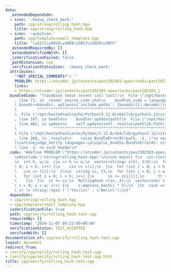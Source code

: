 ```yaml
---
data:
  _extendedDependsOn:
  - icon: ':heavy_check_mark:'
    path: cpp/string/rolling_hash.hpp
    title: cpp/string/rolling_hash.hpp
  - icon: ':question:'
    path: cpp/template/small_template.hpp
    title: "\u5171\u901A\u30D8\u30C3\u30C0\u30FC"
  _extendedRequiredBy: []
  _extendedVerifiedWith: []
  _isVerificationFailed: false
  _pathExtension: cpp
  _verificationStatusIcon: ':heavy_check_mark:'
  attributes:
    '*NOT_SPECIAL_COMMENTS*': ''
    PROBLEM: https://atcoder.jp/contests/past202303-open/tasks/past202303_j
    links:
    - https://atcoder.jp/contests/past202303-open/tasks/past202303_j
  bundledCode: "Traceback (most recent call last):\n  File \"/opt/hostedtoolcache/Python/3.12.0/x64/lib/python3.12/site-packages/onlinejudge_verify/documentation/build.py\"\
    , line 71, in _render_source_code_stat\n    bundled_code = language.bundle(stat.path,\
    \ basedir=basedir, options={'include_paths': [basedir]}).decode()\n          \
    \         ^^^^^^^^^^^^^^^^^^^^^^^^^^^^^^^^^^^^^^^^^^^^^^^^^^^^^^^^^^^^^^^^^^^^^^^^^^^^^^^^^\n\
    \  File \"/opt/hostedtoolcache/Python/3.12.0/x64/lib/python3.12/site-packages/onlinejudge_verify/languages/cplusplus.py\"\
    , line 187, in bundle\n    bundler.update(path)\n  File \"/opt/hostedtoolcache/Python/3.12.0/x64/lib/python3.12/site-packages/onlinejudge_verify/languages/cplusplus_bundle.py\"\
    , line 401, in update\n    self.update(self._resolve(pathlib.Path(included), included_from=path))\n\
    \                ^^^^^^^^^^^^^^^^^^^^^^^^^^^^^^^^^^^^^^^^^^^^^^^^^^^^^^^^^\n \
    \ File \"/opt/hostedtoolcache/Python/3.12.0/x64/lib/python3.12/site-packages/onlinejudge_verify/languages/cplusplus_bundle.py\"\
    , line 260, in _resolve\n    raise BundleErrorAt(path, -1, \"no such header\"\
    )\nonlinejudge_verify.languages.cplusplus_bundle.BundleErrorAt: string/rolling_hash.hpp:\
    \ line -1: no such header\n"
  code: "#define PROBLEM \"https://atcoder.jp/contests/past202303-open/tasks/past202303_j\"\
    \n#include \"string/rolling_hash.hpp\"\n\nint main() {\n  cin.tie(0);\n  ios::sync_with_stdio(false);\n\
    \n  int h, w;\n  cin >> h >> w;\n  vector<string> s(h), t(h);\n  for (int i =\
    \ 0; i < h; i++) {\n    cin >> s[i];\n  }\n  for (int i = 0; i < h; i++) {\n \
    \   cin >> t[i];\n  }\n\n  string ss, tt;\n  for (int j = 0; j < w; j++) {\n \
    \   for (int i = 0; i < h; i++) {\n      ss += s[i][j];\n      tt += t[i][j];\n\
    \    }\n  }\n  ss += ss;\n  RollingHash r(ss, 3);\n  vector<int> v;\n  for (int\
    \ i = 0; i < w; i++) {\n    v.emplace_back(i * h);\n  }\n  cout << (r.match_custom(tt,\
    \ v) != string::npos ? \"Yes\\n\" : \"No\\n\");\n}"
  dependsOn:
  - cpp/string/rolling_hash.hpp
  - cpp/template/small_template.hpp
  isVerificationFile: true
  path: cpp/verify/rolling_hash.test.cpp
  requiredBy: []
  timestamp: '2024-11-07 00:23:05+09:00'
  verificationStatus: TEST_ACCEPTED
  verifiedWith: []
documentation_of: cpp/verify/rolling_hash.test.cpp
layout: document
redirect_from:
- /verify/cpp/verify/rolling_hash.test.cpp
- /verify/cpp/verify/rolling_hash.test.cpp.html
title: cpp/verify/rolling_hash.test.cpp
---
```

